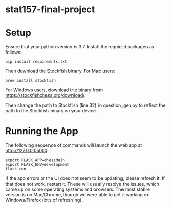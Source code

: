 # stat157-final-project
# Setup
Ensure that your python version is 3.7. Install the required packages as follows:
```
pip install requiremnts.txt
```
Then download the Stockfish binary. For Mac users:
```
brew install stockfish
```
For Windows users, download the binary from https://stockfishchess.org/download/.

Then change the path to Stockfish (line 32) in question_gen.py to reflect the path to the Stockfish binary on your device. 
# Running the App
The following sequence of commands will launch the web app at http://127.0.0.1:5000.
```
export FLASK_APP=chessMain
export FLASK_ENV=development
flask run
```

If the app errors or the UI does not seem to be updating, please refresh it. If that does not work, restart it. These will usually resolve the issues, which came up on some operating systems and browsers. The most stable version is on Mac/Chrome, though we were able to get it working on Windows/Firefox (lots of refreshing).
